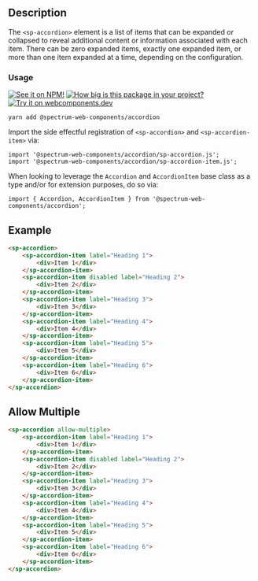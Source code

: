 ## Description

The `<sp-accordion>` element is a list of items that can be expanded or collapsed to reveal additional content or information associated with each item. There can be zero expanded items, exactly one expanded item, or more than one item expanded at a time, depending on the configuration.

### Usage

[![See it on NPM!](https://img.shields.io/npm/v/@spectrum-web-components/accordion?style=for-the-badge)](https://www.npmjs.com/package/@spectrum-web-components/accordion)
[![How big is this package in your project?](https://img.shields.io/bundlephobia/minzip/@spectrum-web-components/accordion?style=for-the-badge)](https://bundlephobia.com/result?p=@spectrum-web-components/accordion)
[![Try it on webcomponents.dev](https://img.shields.io/badge/Try%20it%20on-webcomponents.dev-green?style=for-the-badge)](https://webcomponents.dev/edit/collection/fO75441E1Q5ZlI0e9pgq/Muvuvbd79YCP9tcdtnsW/src/index.ts)

```
yarn add @spectrum-web-components/accordion
```

Import the side effectful registration of `<sp-accordion>` and `<sp-accordion-item>` via:

```
import '@spectrum-web-components/accordion/sp-accordion.js';
import '@spectrum-web-components/accordion/sp-accordion-item.js';
```

When looking to leverage the `Accordion` and `AccordionItem` base class as a type and/or for extension purposes, do so via:

```
import { Accordion, AccordionItem } from '@spectrum-web-components/accordion';
```

## Example

```html
<sp-accordion>
    <sp-accordion-item label="Heading 1">
        <div>Item 1</div>
    </sp-accordion-item>
    <sp-accordion-item disabled label="Heading 2">
        <div>Item 2</div>
    </sp-accordion-item>
    <sp-accordion-item label="Heading 3">
        <div>Item 3</div>
    </sp-accordion-item>
    <sp-accordion-item label="Heading 4">
        <div>Item 4</div>
    </sp-accordion-item>
    <sp-accordion-item label="Heading 5">
        <div>Item 5</div>
    </sp-accordion-item>
    <sp-accordion-item label="Heading 6">
        <div>Item 6</div>
    </sp-accordion-item>
</sp-accordion>
```

## Allow Multiple

```html
<sp-accordion allow-multiple>
    <sp-accordion-item label="Heading 1">
        <div>Item 1</div>
    </sp-accordion-item>
    <sp-accordion-item disabled label="Heading 2">
        <div>Item 2</div>
    </sp-accordion-item>
    <sp-accordion-item label="Heading 3">
        <div>Item 3</div>
    </sp-accordion-item>
    <sp-accordion-item label="Heading 4">
        <div>Item 4</div>
    </sp-accordion-item>
    <sp-accordion-item label="Heading 5">
        <div>Item 5</div>
    </sp-accordion-item>
    <sp-accordion-item label="Heading 6">
        <div>Item 6</div>
    </sp-accordion-item>
</sp-accordion>
```

<script type="module">
    import '@spectrum-web-components/accordion/sp-accordion.js';
    import '@spectrum-web-components/accordion/sp-accordion-item.js';
</script>
